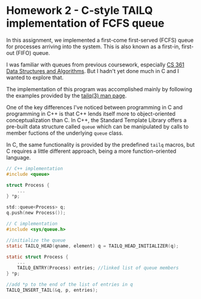 # Homework 2  - C-style TAILQ implementation of FCFS queue

In this assignment, we implemented a first-come first-served (FCFS) queue 
for processes arriving into the system.  This is also known as a first-in,
first-out (FIFO) queue.

I was familiar with queues from previous coursework, especially [CS 361 Data 
Structures and Algorithms](https://githhub.com/colebaty/cs361). But I hadn't yet done much in C and 
I wanted to explore that.

The implementation of this program was accomplished mainly by following the
examples provided by the [tailq(3) man
page](https://man7.org/linux/man-pages/man3/tailq.3.html).

One of the key differences I've noticed between programming in C and
programming in C++ is that C++ lends itself more to object-oriented
conceptualization than C.  In C++, the Standard Template Library offers a
pre-built data structure called `queue` which can be manipulated by calls to
member fuctions of the underlying `queue` class.

In C, the same functionality is provided by the predefined `tailq` macros, but
C requires a little different approach, being a more function-oriented
language.

```c
// C++ implementation
#include <queue>

struct Process {
    ...
} *p;

std::queue<Process> q;
q.push(new Process());

// C implementation
#include <sys/queue.h>

//initialize the queue
static TAILQ_HEAD(qname, element) q = TAILQ_HEAD_INITIALIZER(q);

static struct Process {
    ...
    TAILQ_ENTRY(Process) entries; //linked list of queue members
} *p;

//add *p to the end of the list of entries in q
TAILQ_INSERT_TAIL(&q, p, entries); 
```
